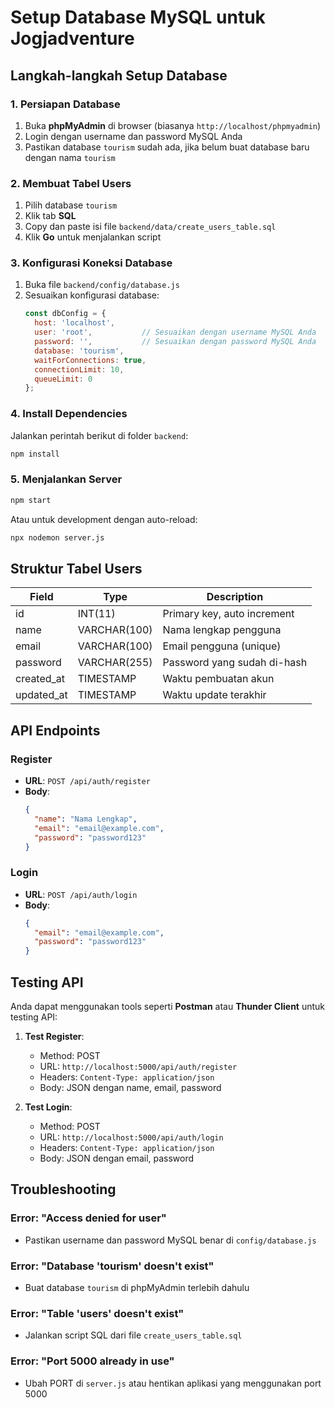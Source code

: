 # Setup Database MySQL untuk Jogjadventure

## Langkah-langkah Setup Database

### 1. Persiapan Database
1. Buka **phpMyAdmin** di browser (biasanya `http://localhost/phpmyadmin`)
2. Login dengan username dan password MySQL Anda
3. Pastikan database `tourism` sudah ada, jika belum buat database baru dengan nama `tourism`

### 2. Membuat Tabel Users
1. Pilih database `tourism`
2. Klik tab **SQL**
3. Copy dan paste isi file `backend/data/create_users_table.sql`
4. Klik **Go** untuk menjalankan script

### 3. Konfigurasi Koneksi Database
1. Buka file `backend/config/database.js`
2. Sesuaikan konfigurasi database:
   ```javascript
   const dbConfig = {
     host: 'localhost',
     user: 'root',           // Sesuaikan dengan username MySQL Anda
     password: '',           // Sesuaikan dengan password MySQL Anda
     database: 'tourism',
     waitForConnections: true,
     connectionLimit: 10,
     queueLimit: 0
   };
   ```

### 4. Install Dependencies
Jalankan perintah berikut di folder `backend`:
```bash
npm install
```

### 5. Menjalankan Server
```bash
npm start
```

Atau untuk development dengan auto-reload:
```bash
npx nodemon server.js
```

## Struktur Tabel Users

| Field      | Type         | Description                    |
|------------|--------------|--------------------------------|
| id         | INT(11)      | Primary key, auto increment    |
| name       | VARCHAR(100) | Nama lengkap pengguna         |
| email      | VARCHAR(100) | Email pengguna (unique)       |
| password   | VARCHAR(255) | Password yang sudah di-hash   |
| created_at | TIMESTAMP    | Waktu pembuatan akun          |
| updated_at | TIMESTAMP    | Waktu update terakhir         |

## API Endpoints

### Register
- **URL**: `POST /api/auth/register`
- **Body**:
  ```json
  {
    "name": "Nama Lengkap",
    "email": "email@example.com",
    "password": "password123"
  }
  ```

### Login
- **URL**: `POST /api/auth/login`
- **Body**:
  ```json
  {
    "email": "email@example.com",
    "password": "password123"
  }
  ```

## Testing API

Anda dapat menggunakan tools seperti **Postman** atau **Thunder Client** untuk testing API:

1. **Test Register**:
   - Method: POST
   - URL: `http://localhost:5000/api/auth/register`
   - Headers: `Content-Type: application/json`
   - Body: JSON dengan name, email, password

2. **Test Login**:
   - Method: POST
   - URL: `http://localhost:5000/api/auth/login`
   - Headers: `Content-Type: application/json`
   - Body: JSON dengan email, password

## Troubleshooting

### Error: "Access denied for user"
- Pastikan username dan password MySQL benar di `config/database.js`

### Error: "Database 'tourism' doesn't exist"
- Buat database `tourism` di phpMyAdmin terlebih dahulu

### Error: "Table 'users' doesn't exist"
- Jalankan script SQL dari file `create_users_table.sql`

### Error: "Port 5000 already in use"
- Ubah PORT di `server.js` atau hentikan aplikasi yang menggunakan port 5000
